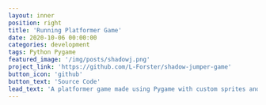 ```yaml
---
layout: inner
position: right
title: 'Running Platformer Game'
date: 2020-10-06 00:00:00
categories: development
tags: Python Pygame 
featured_image: '/img/posts/shadowj.png'
project_link: 'https://github.com/L-Forster/shadow-jumper-game'
button_icon: 'github'
button_text: 'Source Code'
lead_text: 'A platformer game made using Pygame with custom sprites and soundtrack. This was made in collaboration with the popular book series Shadow Jumper.'
---
```

